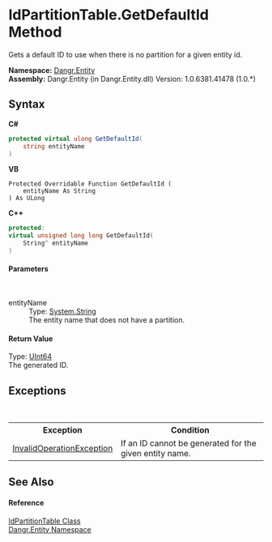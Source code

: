 # IdPartitionTable.GetDefaultId Method 
 

Gets a default ID to use when there is no partition for a given entity id.

**Namespace:**&nbsp;<a href="N_Dangr_Entity">Dangr.Entity</a><br />**Assembly:**&nbsp;Dangr.Entity (in Dangr.Entity.dll) Version: 1.0.6381.41478 (1.0.*)

## Syntax

**C#**<br />
``` C#
protected virtual ulong GetDefaultId(
	string entityName
)
```

**VB**<br />
``` VB
Protected Overridable Function GetDefaultId ( 
	entityName As String
) As ULong
```

**C++**<br />
``` C++
protected:
virtual unsigned long long GetDefaultId(
	String^ entityName
)
```


#### Parameters
&nbsp;<dl><dt>entityName</dt><dd>Type: <a href="http://msdn2.microsoft.com/en-us/library/s1wwdcbf" target="_blank">System.String</a><br />The entity name that does not have a partition.</dd></dl>

#### Return Value
Type: <a href="http://msdn2.microsoft.com/en-us/library/06cf7918" target="_blank">UInt64</a><br />The generated ID.

## Exceptions
&nbsp;<table><tr><th>Exception</th><th>Condition</th></tr><tr><td><a href="http://msdn2.microsoft.com/en-us/library/2asft85a" target="_blank">InvalidOperationException</a></td><td>If an ID cannot be generated for the given entity name.</td></tr></table>

## See Also


#### Reference
<a href="T_Dangr_Entity_IdPartitionTable">IdPartitionTable Class</a><br /><a href="N_Dangr_Entity">Dangr.Entity Namespace</a><br />